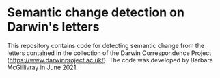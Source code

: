 # Semantic change detection on Darwin's letters

This repository contains code for detecting semantic change from the letters contained in the collection of the Darwin Correspondence Project (https://www.darwinproject.ac.uk/). The code was developed by Barbara McGillivray in June 2021.
